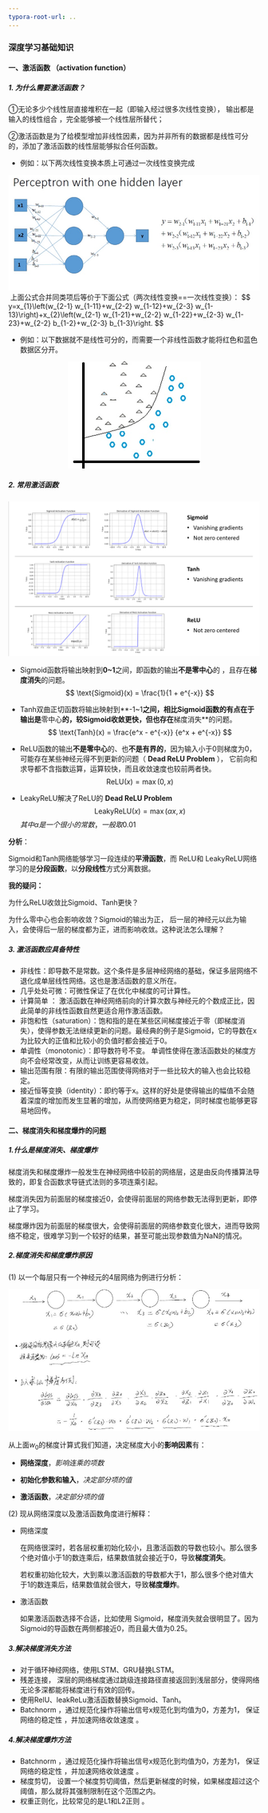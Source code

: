 ```yaml
---
typora-root-url: ..
---
```


### 深度学习基础知识

#### 一、激活函数 （activation function） 

##### 1. 为什么需要激活函数？

①无论多少个线性层直接堆积在一起（即输入经过很多次线性变换）， 输出都是输入的线性组合 ，完全能够被一个线性层所替代；

②激活函数是为了给模型增加非线性因素，因为并非所有的数据都是线性可分的，添加了激活函数的线性层能够拟合任何函数。

- 例如：以下两次线性变换本质上可通过一次线性变换完成

<div align="center"><img src="/img/v2-7c6e12aed30bf315eed8df6476d7ef7b_r-1572695574897.jpg" alt="preview" style="zoom:80%;" /></div>
​       上面公式合并同类项后等价于下面公式（两次线性变换==一次线性变换）： 
$$
y=x_{1}\left(w_{2-1} w_{1-11}+w_{2-2} w_{1-12}+w_{2-3} w_{1-13}\right)+x_{2}\left(w_{2-1} w_{1-21}+w_{2-2} w_{1-22}+w_{2-3} w_{1-23}+w_{2-2} b_{1-2}+w_{2-3} b_{1-3}\right.
$$

- 例如：以下数据就不是线性可分的，而需要一个非线性函数才能将红色和蓝色数据区分开。 

<div align='center'><img src="/img/v2-10f91a9a61f22aea9a46ebaf63c1e3ad_b-1572696348729.jpg" alt="img" style="zoom:100%;" /></div>


#####   2. 常用激活函数

![1_6HURswvEIPSCYrAd1U7RUw](/img/1_6HURswvEIPSCYrAd1U7RUw.png)

- Sigmoid函数将输出映射到**0~1**之间，即函数的输出**不是零中心**的 ，且存在**梯度消失**的问题。
  $$
  \text{Sigmoid}(x) = \frac{1}{1 + e^{-x}}
  $$

- Tanh双曲正切函数将输出映射到**-1~1**之间，相比Sigmoid函数的有点在于输出是**零中心**的，较Sigmoid收敛更快，但也存在**梯度消失**的问题。
  $$
  \text{Tanh}(x) =  \frac{e^x - e^{-x}} {e^x + e^{-x}}
  $$
  

- ReLU函数的输出**不是零中心**的、也**不是有界的**，因为输入小于0则梯度为0，可能存在某些神经元得不到更新的问题（ **Dead ReLU Problem** ）， 它前向和求导都不含指数运算，运算较快，而且收敛速度也较前两者快。
  $$
  \text{ReLU}(x)= \max(0, x)
  $$

- LeakyReLU解决了ReLU的 **Dead ReLU Problem**
  $$
  \text{LeakyReLU}(x)= \max(αx, x)
  $$
  $其中α是一个很小的常数，一般取0.01$

**分析**：

Sigmoid和Tanh网络能够学习一段连续的**平滑函数**，而 ReLU和 LeakyReLU网络学习的是**分段函数**，以**分段线性**方式分离数据。

**我的疑问：**

为什么ReLU收敛比Sigmoid、Tanh更快？

为什么零中心也会影响收敛？Sigmoid的输出为正， 后一层的神经元以此为输入，会使得后一层的梯度都为正，进而影响收敛。这种说法怎么理解？



##### 3. 激活函数应具备特性

-  非线性：即导数不是常数。这个条件是多层神经网络的基础，保证多层网络不退化成单层线性网络。这也是激活函数的意义所在。 
-  几乎处处可微：可微性保证了在优化中梯度的可计算性。 
-  计算简单 ： 激活函数在神经网络前向的计算次数与神经元的个数成正比，因此简单的非线性函数自然更适合用作激活函数。 
-  非饱和性（saturation）：饱和指的是在某些区间梯度接近于零（即梯度消失），使得参数无法继续更新的问题。最经典的例子是Sigmoid，它的导数在x为比较大的正值和比较小的负值时都会接近于0。 
-  单调性（monotonic）：即导数符号不变。 单调性使得在激活函数处的梯度方向不会经常改变，从而让训练更容易收敛。
-  输出范围有限：有限的输出范围使得网络对于一些比较大的输入也会比较稳定。
-  接近恒等变换（identity）：即约等于x。这样的好处是使得输出的幅值不会随着深度的增加而发生显著的增加，从而使网络更为稳定，同时梯度也能够更容易地回传。 



#### 二、梯度消失和梯度爆炸的问题

##### 1.什么是梯度消失、梯度爆炸

梯度消失和梯度爆炸一般发生在神经网络中较前的网络层，这是由反向传播算法导致的，即复合函数求导链式法则的多项连乘引起。

梯度消失因为前面层的梯度接近0，会使得前面层的网络参数无法得到更新，即停止了学习。

梯度爆炸因为前面层的梯度很大，会使得前面层的网络参数变化很大，进而导致网络不稳定，很难学习到一个较好的结果，甚至可能出现参数值为NaN的情况。

##### 2.梯度消失和梯度爆炸原因

(1) 以一个每层只有一个神经元的4层网络为例进行分析：

<div align="center"><img src="/img/TIM截图20191103135712.jpg" alt="TIM截图20191103135712" style="zoom:80%;" /></div>

从上面$w_0$的梯度计算式我们知道，决定梯度大小的**影响因素**有：

- **网络深度**，*影响连乘的项数*

- **初始化参数和输入**，*决定部分项的值*
- **激活函数**，*决定部分项的值*

(2) 现从网络深度以及激活函数角度进行解释： 

- 网络深度

   在网络很深时，若各层权重初始化较小，且激活函数的导数也较小。那么很多个绝对值小于1的数连乘后，结果数值就会接近于0，导致**梯度消失**。 

   若权重初始化较大，大到乘以激活函数的导数都大于1，那么很多个绝对值大于1的数连乘后，结果数值就会很大，导致**梯度爆炸**。 

- 激活函数

   如果激活函数选择不合适，比如使用 Sigmoid，梯度消失就会很明显了。因为Sigmoid的导函数在两侧都接近0，而且最大值为0.25。

##### 3.解决梯度消失方法

- 对于循环神经网络，使用LSTM、GRU替换LSTM。
- 残差连接， 深层的网络梯度通过跳级连接路径直接返回到浅层部分，使得网络无论多深都能将梯度进行有效的回传。 
- 使用RelU、leakReLu激活函数替换Sigmoid、Tanh。
-  Batchnorm ，通过规范化操作将输出信号x规范化到均值为0，方差为1， 保证网络的稳定性 ，并加速网络收敛速度 。

##### 4.解决梯度爆炸方法

-  Batchnorm ，通过规范化操作将输出信号x规范化到均值为0，方差为1， 保证网络的稳定性 ，并加速网络收敛速度 。
-  梯度剪切， 设置一个梯度剪切阈值，然后更新梯度的时候，如果梯度超过这个阈值，那么就将其强制限制在这个范围之内。
-  权重正则化，比较常见的是L1和L2正则 。





